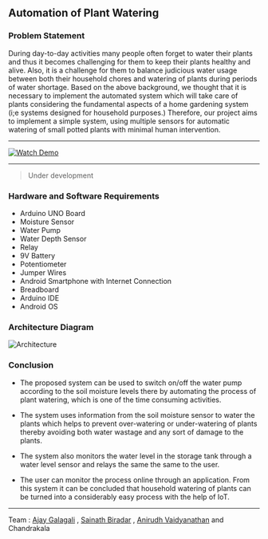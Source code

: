 ## Automation of Plant Watering

### Problem Statement

During day-to-day activities many people often forget to water their plants and thus it becomes challenging for them to keep their plants healthy and alive. Also, it is a challenge for them to balance judicious water usage between both their household chores and watering of plants during periods of water shortage. Based on the above background, we thought that it is necessary to implement the automated system which will take care of plants considering the fundamental aspects of a home gardening system (i;e systems designed for household purposes.) Therefore, our project aims to implement a simple system, using multiple sensors for automatic watering of small potted plants with minimal human intervention.

---

<a href="https://www.youtube.com/watch?v=D2kJhHHOHZM&pp=sAQA"><img src="https://img.shields.io/youtube/views/D2kJhHHOHZM?label=Watch%20Demo&logo=youtube&style=for-the-badge" alt="Watch Demo"/></a>

---

> Under development

### Hardware and Software Requirements

- Arduino UNO Board
- Moisture Sensor
- Water Pump
- Water Depth Sensor
- Relay
- 9V Battery
- Potentiometer
- Jumper Wires
- Android Smartphone with Internet Connection
- Breadboard
- Arduino IDE
- Android OS

### Architecture Diagram

![Architecture](https://user-images.githubusercontent.com/52245467/128130658-15620610-3201-4cab-a799-fb81da77a0e3.png)


### Conclusion

- The proposed system can be used to switch on/off the water pump according to the soil moisture levels there by automating the process of plant watering, which is one of the time consuming activities.

- The system uses information from the soil moisture sensor to water the plants which helps to prevent over-watering or under-watering of plants thereby avoiding both water wastage and any sort of damage to the plants.

- The system also monitors the water level in the storage tank through a water level sensor and relays the same the same to the user.

- The user can monitor the process online through an application. From this system it can be concluded that household watering of plants can be turned into a considerably easy process with the help of IoT.

---

Team : [Ajay Galagali](https://www.linkedin.com/in/ajaygalagali/) , [Sainath Biradar](https://www.linkedin.com/in/sainath-biradar-8a568b1b2/) , [Anirudh Vaidyanathan](https://www.linkedin.com/in/anirudh-vaidyanathan/) and Chandrakala
